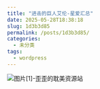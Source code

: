 ```yaml
---
title: "进击的巨人艾伦-星爱汇总"
date: 2025-05-28T18:38:18
slug: 1d3b3d85
permalink: /posts/1d3b3d85/
categories:
  - 未分类
tags:
  - wordpress
---
```


![图片[1]-歪歪的耽美资源站](/images/wp/1d3b3d85-316e4f42.jpg)
